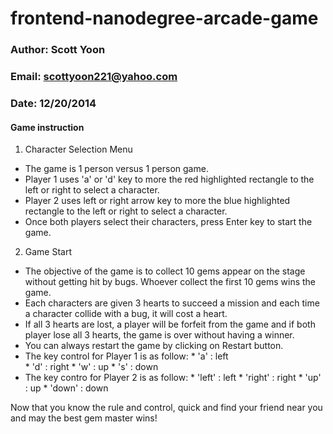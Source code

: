frontend-nanodegree-arcade-game
===============================

### Author: Scott Yoon
### Email:  scottyoon221@yahoo.com
### Date:   12/20/2014

#### Game instruction

1.  Character Selection Menu
  -  The game is 1 person versus 1 person game.
  -  Player 1 uses 'a' or 'd' key to more the red highlighted rectangle to the left or right to select a character.
  -  Player 2 uses left or right arrow key to more the blue highlighted rectangle to the left or right to select a character.
  -  Once both players select their characters, press Enter key to start the game. 


2.  Game Start
  -  The objective of the game is to collect 10 gems appear on the stage without getting hit by bugs. Whoever collect the first 10 gems wins the game.
  -  Each characters are given 3 hearts to succeed a mission and each time a character collide with a bug, it will cost a heart.
  -  If all 3 hearts are lost, a player will be forfeit from the game and if both player lose all 3 hearts, the game is over without having a winner.
  -  You can always restart the game by clicking on Restart button.
  -  The key control for Player 1 is as follow:
    *  'a' : left  
    *  'd' : right
    *  'w' : up
    *  's' : down
  -  The key contro for Player 2 is as follow:
    *  'left'   : left
    *  'right'  : right 
    *  'up'     : up
    *  'down'   : down

Now that you know the rule and control, quick and find your friend near you and may the best gem master wins!
